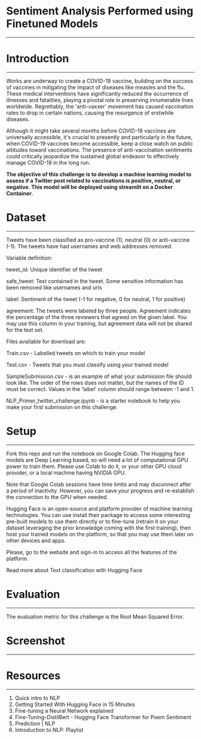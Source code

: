# Sentiment Analysis Performed using Finetuned Models
______________________________________________________________________________________

# Introduction
______________________________________________________________________________________
Works are underway to create a COVID-19 vaccine, building on the success of vaccines in mitigating the impact of diseases like measles and the flu. These medical interventions have significantly reduced the occurrence of illnesses and fatalities, playing a pivotal role in preserving innumerable lives worldwide. Regrettably, the 'anti-vaxxer' movement has caused vaccination rates to drop in certain nations, causing the resurgence of erstwhile diseases.

Although it might take several months before COVID-19 vaccines are universally accessible, it's crucial to presently and particularly in the future, when COVID-19 vaccines become accessible, keep a close watch on public attitudes toward vaccinations. The presence of anti-vaccination sentiments could critically jeopardize the sustained global endeavor to effectively manage COVID-19 in the long run.

**The objective of this challenge is to develop a machine learning model to assess if a Twitter post related to vaccinations is positive, neutral, or negative. This model will be deployed using streamlit on a Docker Container.**

# Dataset
_______________________________________________________________________________________
Tweets have been classified as pro-vaccine (1), neutral (0) or anti-vaccine (-1). The tweets have had usernames and web addresses removed.

Variable definition:

tweet_id: Unique identifier of the tweet

safe_tweet: Text contained in the tweet. Some sensitive information has been removed like usernames and urls

label: Sentiment of the tweet (-1 for negative, 0 for neutral, 1 for positive)

agreement: The tweets were labeled by three people. Agreement indicates the percentage of the three reviewers that agreed on the given label. You may use this column in your training, but agreement data will not be shared for the test set.

Files available for download are:

Train.csv - Labelled tweets on which to train your model

Test.csv - Tweets that you must classify using your trained model

SampleSubmission.csv - is an example of what your submission file should look like. The order of the rows does not matter, but the names of the ID must be correct. Values in the 'label' column should range between -1 and 1.

NLP_Primer_twitter_challenge.ipynb - is a starter notebook to help you make your first submission on this challenge.

# Setup
______________________________________________________________________________________________
Fork this repo and run the notebook on Google Colab. The Hugging face models are Deep Learning based, so will need a lot of computational GPU power to train them. Please use Colab to do it, or your other GPU cloud provider, or a local machine having NVIDIA GPU.

Note that Google Colab sessions have time limits and may disconnect after a period of inactivity. However, you can save your progress and re-establish the connection to the GPU when needed.

Hugging Face is an open-source and platform provider of machine learning technologies. You can use install their package to access some interesting pre-built models to use them directly or to fine-tune (retrain it on your dataset leveraging the prior knowledge coming with the first training), then host your trained models on the platform, so that you may use them later on other devices and apps.

Please, go to the website and sign-in to access all the features of the platform.

Read more about Text classification with Hugging Face

# Evaluation
________________________________________________________________________________________________
The evaluation metric for this challenge is the Root Mean Squared Error.

# Screenshot
_________________________________________________________________________________________________



# Resources
_________________________________________________________________________________________________
1. Quick intro to NLP
2. Getting Started With Hugging Face in 15 Minutes
3. Fine-tuning a Neural Network explained
4. Fine-Tuning-DistilBert - Hugging Face Transformer for Poem Sentiment  
5. Prediction | NLP
6. Introduction to NLP: Playlist